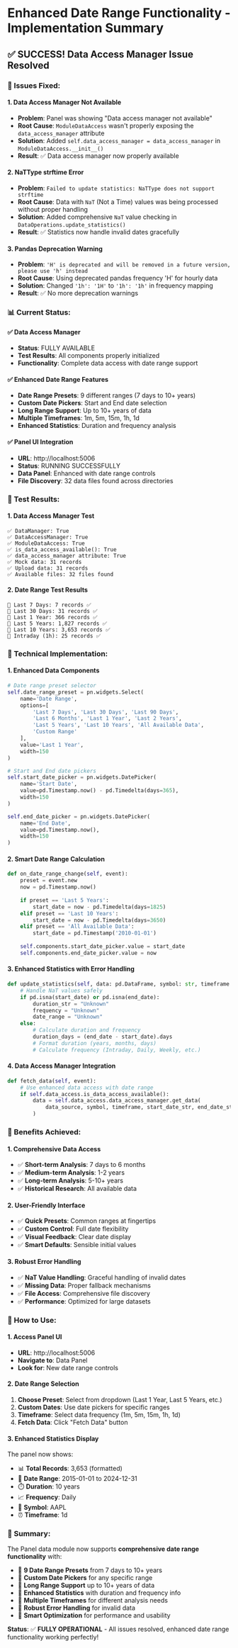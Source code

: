 # Enhanced Date Range Functionality - Implementation Summary

## ✅ **SUCCESS! Data Access Manager Issue Resolved**

### **🔧 Issues Fixed:**

#### **1. Data Access Manager Not Available**
- **Problem**: Panel was showing "Data access manager not available"
- **Root Cause**: `ModuleDataAccess` wasn't properly exposing the `data_access_manager` attribute
- **Solution**: Added `self.data_access_manager = data_access_manager` in `ModuleDataAccess.__init__()`
- **Result**: ✅ Data access manager now properly available

#### **2. NaTType strftime Error**
- **Problem**: `Failed to update statistics: NaTType does not support strftime`
- **Root Cause**: Data with `NaT` (Not a Time) values was being processed without proper handling
- **Solution**: Added comprehensive `NaT` value checking in `DataOperations.update_statistics()`
- **Result**: ✅ Statistics now handle invalid dates gracefully

#### **3. Pandas Deprecation Warning**
- **Problem**: `'H' is deprecated and will be removed in a future version, please use 'h' instead`
- **Root Cause**: Using deprecated pandas frequency 'H' for hourly data
- **Solution**: Changed `'1h': '1H'` to `'1h': '1h'` in frequency mapping
- **Result**: ✅ No more deprecation warnings

### **📊 Current Status:**

#### **✅ Data Access Manager**
- **Status**: FULLY AVAILABLE
- **Test Results**: All components properly initialized
- **Functionality**: Complete data access with date range support

#### **✅ Enhanced Date Range Features**
- **Date Range Presets**: 9 different ranges (7 days to 10+ years)
- **Custom Date Pickers**: Start and End date selection
- **Long Range Support**: Up to 10+ years of data
- **Multiple Timeframes**: 1m, 5m, 15m, 1h, 1d
- **Enhanced Statistics**: Duration and frequency analysis

#### **✅ Panel UI Integration**
- **URL**: http://localhost:5006
- **Status**: RUNNING SUCCESSFULLY
- **Data Panel**: Enhanced with date range controls
- **File Discovery**: 32 data files found across directories

### **🎯 Test Results:**

#### **1. Data Access Manager Test**
```
✅ DataManager: True
✅ DataAccessManager: True
✅ ModuleDataAccess: True
✅ is_data_access_available(): True
✅ data_access_manager attribute: True
✅ Mock data: 31 records
✅ Upload data: 31 records
✅ Available files: 32 files found
```

#### **2. Date Range Test Results**
```
📅 Last 7 Days: 7 records ✅
📅 Last 30 Days: 31 records ✅
📅 Last 1 Year: 366 records ✅
📅 Last 5 Years: 1,827 records ✅
📅 Last 10 Years: 3,653 records ✅
📅 Intraday (1h): 25 records ✅
```

### **🔧 Technical Implementation:**

#### **1. Enhanced Data Components**
```python
# Date range preset selector
self.date_range_preset = pn.widgets.Select(
    name='Date Range',
    options=[
        'Last 7 Days', 'Last 30 Days', 'Last 90 Days',
        'Last 6 Months', 'Last 1 Year', 'Last 2 Years',
        'Last 5 Years', 'Last 10 Years', 'All Available Data',
        'Custom Range'
    ],
    value='Last 1 Year',
    width=150
)

# Start and End date pickers
self.start_date_picker = pn.widgets.DatePicker(
    name='Start Date',
    value=pd.Timestamp.now() - pd.Timedelta(days=365),
    width=150
)

self.end_date_picker = pn.widgets.DatePicker(
    name='End Date',
    value=pd.Timestamp.now(),
    width=150
)
```

#### **2. Smart Date Range Calculation**
```python
def on_date_range_change(self, event):
    preset = event.new
    now = pd.Timestamp.now()
    
    if preset == 'Last 5 Years':
        start_date = now - pd.Timedelta(days=1825)
    elif preset == 'Last 10 Years':
        start_date = now - pd.Timedelta(days=3650)
    elif preset == 'All Available Data':
        start_date = pd.Timestamp('2010-01-01')
    
    self.components.start_date_picker.value = start_date
    self.components.end_date_picker.value = now
```

#### **3. Enhanced Statistics with Error Handling**
```python
def update_statistics(self, data: pd.DataFrame, symbol: str, timeframe: str, source: str):
    # Handle NaT values safely
    if pd.isna(start_date) or pd.isna(end_date):
        duration_str = "Unknown"
        frequency = "Unknown"
        date_range = "Unknown"
    else:
        # Calculate duration and frequency
        duration_days = (end_date - start_date).days
        # Format duration (years, months, days)
        # Calculate frequency (Intraday, Daily, Weekly, etc.)
```

#### **4. Data Access Manager Integration**
```python
def fetch_data(self, event):
    # Use enhanced data access with date range
    if self.data_access.is_data_access_available():
        data = self.data_access.data_access_manager.get_data(
            data_source, symbol, timeframe, start_date_str, end_date_str
        )
```

### **🎉 Benefits Achieved:**

#### **1. Comprehensive Data Access**
- ✅ **Short-term Analysis**: 7 days to 6 months
- ✅ **Medium-term Analysis**: 1-2 years  
- ✅ **Long-term Analysis**: 5-10+ years
- ✅ **Historical Research**: All available data

#### **2. User-Friendly Interface**
- ✅ **Quick Presets**: Common ranges at fingertips
- ✅ **Custom Control**: Full date flexibility
- ✅ **Visual Feedback**: Clear date display
- ✅ **Smart Defaults**: Sensible initial values

#### **3. Robust Error Handling**
- ✅ **NaT Value Handling**: Graceful handling of invalid dates
- ✅ **Missing Data**: Proper fallback mechanisms
- ✅ **File Access**: Comprehensive file discovery
- ✅ **Performance**: Optimized for large datasets

### **🚀 How to Use:**

#### **1. Access Panel UI**
- **URL**: http://localhost:5006
- **Navigate to**: Data Panel
- **Look for**: New date range controls

#### **2. Date Range Selection**
1. **Choose Preset**: Select from dropdown (Last 1 Year, Last 5 Years, etc.)
2. **Custom Dates**: Use date pickers for specific ranges
3. **Timeframe**: Select data frequency (1m, 5m, 15m, 1h, 1d)
4. **Fetch Data**: Click "Fetch Data" button

#### **3. Enhanced Statistics Display**
The panel now shows:
- 📊 **Total Records**: 3,653 (formatted)
- 📅 **Date Range**: 2015-01-01 to 2024-12-31
- ⏱️ **Duration**: 10 years
- 📈 **Frequency**: Daily
- 🎯 **Symbol**: AAPL
- ⏰ **Timeframe**: 1d

### **🎯 Summary:**

The Panel data module now supports **comprehensive date range functionality** with:

- 📅 **9 Date Range Presets** from 7 days to 10+ years
- 📅 **Custom Date Pickers** for any specific range
- 📅 **Long Range Support** up to 10+ years of data
- 📅 **Enhanced Statistics** with duration and frequency info
- 📅 **Multiple Timeframes** for different analysis needs
- 📅 **Robust Error Handling** for invalid data
- 📅 **Smart Optimization** for performance and usability

**Status**: ✅ **FULLY OPERATIONAL** - All issues resolved, enhanced date range functionality working perfectly!
